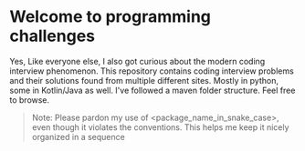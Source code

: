 # Welcome to programming challenges

Yes, Like everyone else, I also got curious about the modern coding interview phenomenon. This repository contains coding interview problems and their solutions found from multiple different sites. Mostly in python, some in Kotlin/Java as well. I've followed a maven folder structure. Feel free to browse. 

> Note: Please pardon my use of _<num>_<package_name_in_snake_case>, even though it violates the conventions. 
> This helps me keep it nicely organized in a sequence
